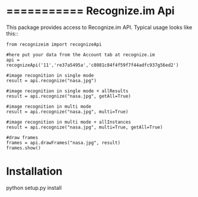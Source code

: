 ===========
Recognize.im Api
===========

This package provides access to Recognize.im API. Typical usage
looks like this::

    from recognizeim import recognizeApi
	
	#here put your data from the Account tab at recognize.im
	api = recognizeApi('11','re37a5495a','c8081c84f4f59f7f44adfc937g56ed2')

	#image recognition in single mode
	result = api.recognize("nasa.jpg")
	
	#image recognition in single mode + allResults
	result = api.recognize("nasa.jpg", getAll=True)
	
	#image recognition in multi mode
	result = api.recognize("nasa.jpg", multi=True)
	
	#image recognition in multi mode + allInstances
	result = api.recognize("nasa.jpg", multi=True, getAll=True)
	
	#draw frames
	frames = api.drawFrames("nasa.jpg", result)
	frames.show()
	
	
Installation
=========

python setup.py install
